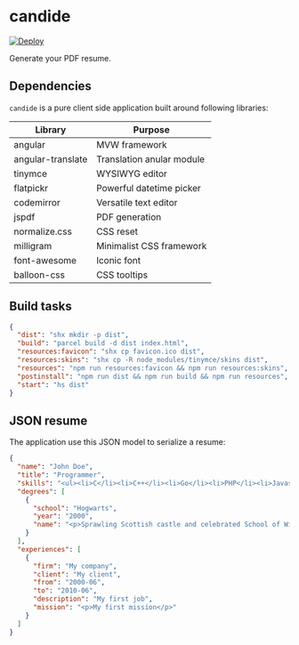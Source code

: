 # candide

[![Deploy](https://www.herokucdn.com/deploy/button.png)](https://heroku.com/deploy)

Generate your PDF resume.

## Dependencies

`candide` is a pure client side application built around following libraries:

Library | Purpose
------- | -------
angular | MVW framework
angular-translate | Translation anular module
tinymce | WYSIWYG editor
flatpickr | Powerful datetime picker
codemirror | Versatile text editor
jspdf | PDF generation
normalize.css | CSS reset
milligram | Minimalist CSS framework
font-awesome | Iconic font
balloon-css | CSS tooltips

## Build tasks

```json
{
  "dist": "shx mkdir -p dist",
  "build": "parcel build -d dist index.html",
  "resources:favicon": "shx cp favicon.ico dist",
  "resources:skins": "shx cp -R node_modules/tinymce/skins dist",
  "resources": "npm run resources:favicon && npm run resources:skins",
  "postinstall": "npm run dist && npm run build && npm run resources",
  "start": "hs dist"
}
```

## JSON resume

The application use this JSON model to serialize a resume:

```json
{
  "name": "John Doe",
  "title": "Programmer",
  "skills": "<ul><li>C</li><li>C++</li><li>Go</li><li>PHP</li><li>Javascript</li></ul>",
  "degrees": [
    {
      "school": "Hogwarts",
      "year": "2000",
      "name": "<p>Sprawling Scottish castle and celebrated School of Witchcraft and Wizardry</p>"
    }
  ],
  "experiences": [
    {
      "firm": "My company",
      "client": "My client",
      "from": "2000-06",
      "to": "2010-06",
      "description": "My first job",
      "mission": "<p>My first mission</p>"
    }
  ]
}
```

[1]: https://parceljs.org/ "Parcel"
